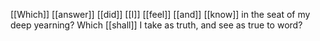 [[Which]] [[answer]] [[did]] [[I]] [[feel]] [[and]] [[know]] in the seat of my deep yearning? Which [[shall]] I take as truth, and see as true to word? 